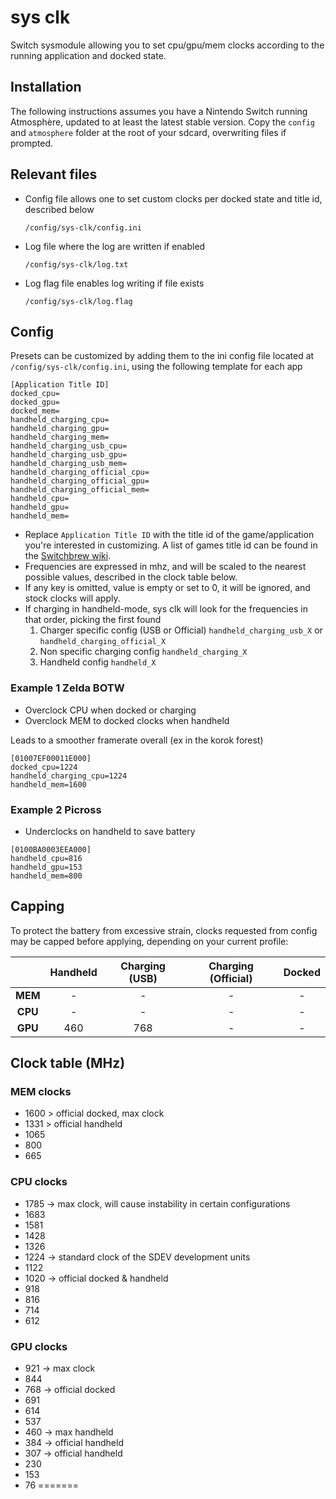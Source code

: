 # sys clk

Switch sysmodule allowing you to set cpu/gpu/mem clocks according to the running application and docked state.

## Installation

The following instructions assumes you have a Nintendo Switch running Atmosphère, updated to at least the latest stable version.
Copy the `config` and `atmosphere` folder at the root of your sdcard, overwriting files if prompted.

## Relevant files

* Config file  allows one to set custom clocks per docked state and title id, described below

	`/config/sys-clk/config.ini`

* Log file  where the log are written if enabled

	`/config/sys-clk/log.txt`

* Log flag file  enables log writing if file exists

	`/config/sys-clk/log.flag`

## Config

Presets can be customized by adding them to the ini config file located at `/config/sys-clk/config.ini`, using the following template for each app 

```
[Application Title ID]
docked_cpu=
docked_gpu=
docked_mem=
handheld_charging_cpu=
handheld_charging_gpu=
handheld_charging_mem=
handheld_charging_usb_cpu=
handheld_charging_usb_gpu=
handheld_charging_usb_mem=
handheld_charging_official_cpu=
handheld_charging_official_gpu=
handheld_charging_official_mem=
handheld_cpu=
handheld_gpu=
handheld_mem=
```

* Replace `Application Title ID` with the title id of the game/application you're interested in customizing.
A list of games title id can be found in the [Switchbrew wiki](https://switchbrew.org/wiki/Title_list/Games).
* Frequencies are expressed in mhz, and will be scaled to the nearest possible values, described in the clock table below.
* If any key is omitted, value is empty or set to 0, it will be ignored, and stock clocks will apply.
* If charging in handheld-mode, sys clk will look for the frequencies in that order, picking the first found 
	 1. Charger specific config (USB or Official)  `handheld_charging_usb_X` or `handheld_charging_official_X`
	 2. Non specific charging config  `handheld_charging_X`
	 3. Handheld config  `handheld_X`

### Example 1  Zelda BOTW

* Overclock CPU when docked or charging
* Overclock MEM to docked clocks when handheld

Leads to a smoother framerate overall (ex  in the korok forest)

```
[01007EF00011E000]
docked_cpu=1224
handheld_charging_cpu=1224
handheld_mem=1600
```

### Example 2  Picross

* Underclocks on handheld to save battery

```
[0100BA0003EEA000]
handheld_cpu=816
handheld_gpu=153
handheld_mem=800
```

## Capping

To protect the battery from excessive strain, clocks requested from config may be capped before applying, depending on your current profile:

|       | Handheld | Charging (USB) | Charging (Official) | Docked |
|:-----:|:--------:|:--------------:|:-------------------:|:------:|
|**MEM**| -        | -              | -                   | -      |
|**CPU**| -        | -              | -                   | -      |
|**GPU**| 460      | 768            | -                   | -      |

## Clock table (MHz)

### MEM clocks
* 1600  > official docked, max clock
* 1331  > official handheld
* 1065
* 800
* 665

### CPU clocks
* 1785 → max clock, will cause instability in certain configurations
* 1683
* 1581
* 1428
* 1326
* 1224 → standard clock of the SDEV development units
* 1122
* 1020 → official docked & handheld
* 918
* 816
* 714
* 612

### GPU clocks
* 921 → max clock
* 844
* 768 → official docked
* 691
* 614
* 537
* 460 → max handheld
* 384 → official handheld
* 307 → official handheld
* 230
* 153
* 76
=======